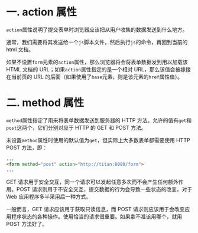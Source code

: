 # 一. action 属性

`action`属性说明了提交表单时浏览器应该把从用户收集的数据发送到什么地方。

通常，我们需要将其发送给一个`js`脚本文件，然后执行`js`的命令，再回到当前的 html 文档。

如果不设置`form`元素的`action`属性，那么浏览器将会将表单数据发到用以加载该 HTML 文档的 URL；如果`action`属性指定的是一个相对 URL，那么该值会被嫁接在当前页的 URL 的后面（如果使用了`base`元素，则是该元素的`href`属性值）。



# 二. method 属性

`method`属性指定了用来将表单数据发送到服务器的 HTTP 方法。允许的值有`get`和`post`这两个，它们分别对应于 HTTP 的 GET 和 POST 方法。

未设置`method`属性时使用的默认值为`get`，但实际上大多数表单都需要使用 HTTP POST 方法，即：

```html
...
<form method="post" action="http://titan:8080/form">
...
```

GET 请求用于安全交互，同一个请求可以发起任意多次而不会产生任何额外作用。POST 请求则用于不安全交互，提交数据的行为会导致一些状态的改变。对于 Web 应用程序多半采用后一种方式。

一般而言，GET 请求应该用于获取只读信息，而 POST 请求则应该用于会改变应用程序状态的各种操作。使用恰当的请求很重要。如果拿不准该用哪个，就用 POST 方法好了。

